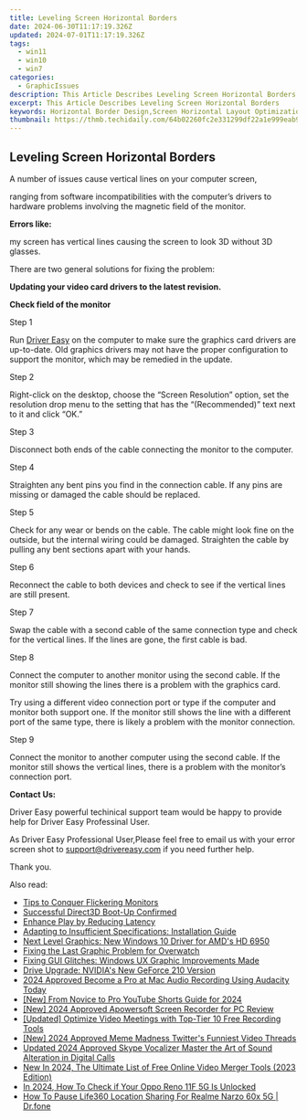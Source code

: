 ```yaml
---
title: Leveling Screen Horizontal Borders
date: 2024-06-30T11:17:19.326Z
updated: 2024-07-01T11:17:19.326Z
tags:
  - win11
  - win10
  - win7
categories:
  - GraphicIssues
description: This Article Describes Leveling Screen Horizontal Borders
excerpt: This Article Describes Leveling Screen Horizontal Borders
keywords: Horizontal Border Design,Screen Horizontal Layout Optimization,Screen Borders & Edge Design,Horizontal Border Styling Techniques,Optimize Screen Border Visibility,Horizontal Borders for Web Design,Balanced Screen Border Alignment
thumbnail: https://thmb.techidaily.com/64b02260fc2e331299df22a1e999eab91ad890c07462ad4672fe1c0550ce5fa1.jpg
---
```


## Leveling Screen Horizontal Borders

A number of issues cause vertical lines on your computer screen,

 ranging from software incompatibilities with the computer’s drivers to hardware problems involving the magnetic field of the monitor.

**Errors like:**

 my screen has vertical lines causing the screen to look 3D without 3D glasses.

There are two general solutions for fixing the problem:

**Updating your video card drivers to the latest revision.**

**Check field of the monitor**

Step 1

 Run [Driver Easy](https://tools.techidaily.com/drivereasy/download/) on the computer to make sure the graphics card drivers are up-to-date. Old graphics drivers may not have the proper configuration to support the monitor, which may be remedied in the update.

Step 2

 Right-click on the desktop, choose the “Screen Resolution” option, set the resolution drop menu to the setting that has the “(Recommended)” text next to it and click “OK.”

Step 3

Disconnect both ends of the cable connecting the monitor to the computer.

Step 4

 Straighten any bent pins you find in the connection cable. If any pins are missing or damaged the cable should be replaced.

Step 5

 Check for any wear or bends on the cable. The cable might look fine on the outside, but the internal wiring could be damaged. Straighten the cable by pulling any bent sections apart with your hands.

Step 6

 Reconnect the cable to both devices and check to see if the vertical lines are still present.

Step 7

 Swap the cable with a second cable of the same connection type and check for the vertical lines. If the lines are gone, the first cable is bad.

Step 8

 Connect the computer to another monitor using the second cable. If the monitor still showing the lines there is a problem with the graphics card.

 Try using a different video connection port or type if the computer and monitor both support one. If the monitor still shows the line with a different port of the same type, there is likely a problem with the monitor connection.

Step 9

 Connect the monitor to another computer using the second cable. If the monitor still shows the vertical lines, there is a problem with the monitor’s connection port.

**Contact Us:**

 Driver Easy powerful techinical support team would be happy to provide help for Driver Easy Professinal User.

 As Driver Easy Professional User,Please feel free to email us with your error screen shot to <support@drivereasy.com> if you need further help.

Thank you.

<ins class="adsbygoogle"
     style="display:block"
     data-ad-format="autorelaxed"
     data-ad-client="ca-pub-7571918770474297"
     data-ad-slot="1223367746"></ins>



<ins class="adsbygoogle"
     style="display:block"
     data-ad-client="ca-pub-7571918770474297"
     data-ad-slot="8358498916"
     data-ad-format="auto"
     data-full-width-responsive="true"></ins>

<span class="atpl-alsoreadstyle">Also read:</span>
<div><ul>
<li><a href="https://graphic-issues.techidaily.com/tips-to-conquer-flickering-monitors/"><u>Tips to Conquer Flickering Monitors</u></a></li>
<li><a href="https://graphic-issues.techidaily.com/successful-direct3d-boot-up-confirmed/"><u>Successful Direct3D Boot-Up Confirmed</u></a></li>
<li><a href="https://graphic-issues.techidaily.com/enhance-play-by-reducing-latency/"><u>Enhance Play by Reducing Latency</u></a></li>
<li><a href="https://graphic-issues.techidaily.com/adapting-to-insufficient-specifications-installation-guide/"><u>Adapting to Insufficient Specifications: Installation Guide</u></a></li>
<li><a href="https://graphic-issues.techidaily.com/next-level-graphics-new-windows-10-driver-for-amds-hd-6950/"><u>Next Level Graphics: New Windows 10 Driver for AMD's HD 6950</u></a></li>
<li><a href="https://graphic-issues.techidaily.com/fixing-the-last-graphic-problem-for-overwatch/"><u>Fixing the Last Graphic Problem for Overwatch</u></a></li>
<li><a href="https://graphic-issues.techidaily.com/fixing-gui-glitches-windows-ux-graphic-improvements-made/"><u>Fixing GUI Glitches: Windows UX Graphic Improvements Made</u></a></li>
<li><a href="https://graphic-issues.techidaily.com/drive-upgrade-nvidias-new-geforce-210-version/"><u>Drive Upgrade: NVIDIA's New GeForce 210 Version</u></a></li>
<li><a href="https://on-screen-recording.techidaily.com/2024-approved-become-a-pro-at-mac-audio-recording-using-audacity-today/"><u>2024 Approved  Become a Pro at Mac Audio Recording Using Audacity Today</u></a></li>
<li><a href="https://eaxpv-info.techidaily.com/new-from-novice-to-pro-youtube-shorts-guide-for-2024/"><u>[New] From Novice to Pro  YouTube Shorts Guide for 2024</u></a></li>
<li><a href="https://video-capture.techidaily.com/new-2024-approved-apowersoft-screen-recorder-for-pc-review/"><u>[New] 2024 Approved  Apowersoft Screen Recorder for PC Review</u></a></li>
<li><a href="https://video-screen-grab.techidaily.com/updated-optimize-video-meetings-with-top-tier-10-free-recording-tools/"><u>[Updated] Optimize Video Meetings with Top-Tier 10 Free Recording Tools</u></a></li>
<li><a href="https://twitter-videos.techidaily.com/new-2024-approved-meme-madness-twitters-funniest-video-threads/"><u>[New] 2024 Approved  Meme Madness  Twitter's Funniest Video Threads</u></a></li>
<li><a href="https://audio-editing.techidaily.com/updated-2024-approved-skype-vocalizer-master-the-art-of-sound-alteration-in-digital-calls/"><u>Updated 2024 Approved Skype Vocalizer Master the Art of Sound Alteration in Digital Calls</u></a></li>
<li><a href="https://video-creation-software.techidaily.com/new-in-2024-the-ultimate-list-of-free-online-video-merger-tools-2023-edition/"><u>New In 2024, The Ultimate List of Free Online Video Merger Tools (2023 Edition)</u></a></li>
<li><a href="https://sim-unlock.techidaily.com/in-2024-how-to-check-if-your-oppo-reno-11f-5g-is-unlocked-by-drfone-android/"><u>In 2024, How To Check if Your Oppo Reno 11F 5G Is Unlocked</u></a></li>
<li><a href="https://location-social.techidaily.com/how-to-pause-life360-location-sharing-for-realme-narzo-60x-5g-drfone-by-drfone-virtual-android/"><u>How To Pause Life360 Location Sharing For Realme Narzo 60x 5G | Dr.fone</u></a></li>
</ul></div>
